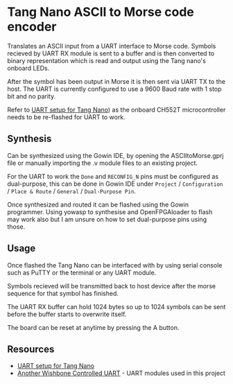 # Tang Nano ASCII to Morse code encoder

Translates an ASCII input from a UART interface to Morse code. Symbols recieved by UART RX module
is sent to a buffer and is then converted to binary representation which is read and output using 
the Tang nano's onboard LEDs.

After the symbol has been output in Morse it is then sent via UART TX 
to the host. The UART is currently configured to use a 9600 Baud rate with 1 stop bit and no parity.

Refer to [UART setup for Tang Nano](https://github.com/trabucayre/openFPGALoader)) as the onboard 
CH552T microcontroller needs to be re-flashed for UART to work.

## Synthesis

Can be synthesized using the Gowin IDE, by opening the ASCIItoMorse.gprj file or manually importing
the .v module files to an existing project.

For the UART to work the `Done` and `RECONFIG_N` pins must be configured as dual-purpose, this can 
be done in Gowin IDE under `Project` / `Configuration` / `Place & Route` / `General` / `Dual-Purpose Pin`.

Once synthesized and routed it can be flashed using the Gowin programmer.
Using yowasp to synthesise and OpenFPGAloader to flash may work also but I am unsure on how to set 
dual-purpose pins using those.

## Usage

Once flashed the Tang Nano can be interfaced with by using serial console such as PuTTY or the terminal 
or any UART module.

Symbols recieved will be transmitted back to host device after the morse sequence for 
that symbol has finished.

The UART RX buffer can hold 1024 bytes so up to 1024 symbols can be sent before the buffer starts to 
overwrite itself.

The board can be reset at anytime by pressing the A button.


## Resources

- [UART setup for Tang Nano](https://qiita.com/ciniml/items/05ac7fd2515ceed3f88d)
- [Another Wishbone Controlled UART](https://github.com/ZipCPU/wbuart32) - UART modules used in this project
